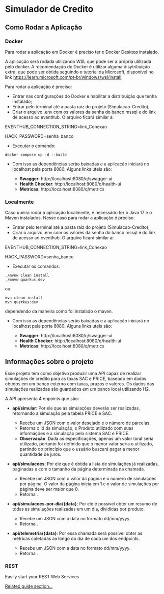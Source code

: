 # Simulador de Credito

## Como Rodar a Aplicação

### Docker
Para rodar a aplicação em Docker é preciso ter o Docker Desktop instalado. 

A aplicação será rodada utilizando WSL que pode ser a própria utilizada pelo docker. A recomendação do Docker é utilizar alguma disytribuição extra, que pode ser obtida seguindo o tutorial da Microsoft, disponível no link https://learn.microsoft.com/pt-br/windows/wsl/install

Para rodar a aplicação é preciso:
- Entrar nas configurações do Docker e habilitar a distribuição que tenha instalado;
- Entrar pelo terminal até a pasta raiz do projeto (Simulacao-Credito);
- Criar o arquivo .env com os valores da senha do banco mssql e do link de acesso ao eventhub. O arquivo ficará similar a:

EVENTHUB_CONNECTION_STRING=link_Conexao

HACK_PASSWORD=senha_banco

- Executar o comando:
```shell script
docker compose up -d --build
```
- Com isso as dependências serão baixadas e a aplicação iniciará no localhost pela porta 8080. Alguns links uteis são: 

  - **Swagger**: http://localhost:8080/q/swagger-ui
  - **Health Checker**: http://localhost:8080/q/health-ui
  - **Metricas**: http://localhost:8080/q/metrics

### Localmente

Caso queira rodar a aplicação localmente, é necessário ter o Java 17 e o Maven instalados. Nesse caso para rodar a aplicação é preciso:

- Entrar pelo terminal até a pasta raiz do projeto (Simulacao-Credito);
- Criar o arquivo .env com os valores da senha do banco mssql e do link de acesso ao eventhub. O arquivo ficará similar a:

EVENTHUB_CONNECTION_STRING=link_Conexao

HACK_PASSWORD=senha_banco

- Executar os comandos:
```shell script
./mvnw clean install
./mnvw quarkus:dev
```

ou

```shell script
mvn clean install
mvn quarkus:dev
```

dependendo da maneira como foi instalado o maven.

- Com isso as dependências serão baixadas e a aplicação iniciará no localhost pela porta 8080. Alguns links uteis são:

  - **Swagger**: http://localhost:8080/q/swagger-ui
  - **Health Checker**: http://localhost:8080/q/health-ui
  - **Metricas**: http://localhost:8080/q/metrics


## Informações sobre o projeto

Esse projeto tem como objetivo produzir uma API capaz de realizar simulações de crédito para as taxas SAC e PRICE, baseado em dados obtidos em um banco externo com taxas, prazos e valores. Os dados das simulações realizadas são guardados em um banco local utilizando H2.

A API apresenta 4 enpoints que são:

- **api/simular**: Por ele que as simulações deverão ser realizadas, retornando a simulação pela tabela PRICE e SAC.

  - Recebe um JSON com o valor desejado e o número de parcelas. 
  - Retorna o id da simulação, o Produto utilizado com suas informações e a simulação pelo sistema SAC e PRICE. 
  - **Observação**: Dada as especificações, apenas um valor toral seria utilizado, portanto foi definido que o menor valor seria o utilizado, partindo do princípio que o usuário buscará pagar a menor quantidade de juros.

- **api/simulacoes**: Por ele que é obtida a lista de simulações já realizadas, paginadas e com o tamanho da página determinada na chamada.
  - Recebe um JSON com o valor da pagina e o número de simulações por página. O valor da página inicia em 1 e o valor de simulações por página deve ser maior que 0.
  - Retorna .

- **api/simulacoes-por-dia/{data}**: Por ele é possível obter um resumo de todas as simulações realizadas em um dia, divididas por produto.
  - Recebe um JSON com a data no formato dd/mm/yyyy.
  - Retorna .

- **api/telemetria/{data}**: Por essa chamada será possível obter as métricas coletadas ao longo do dia de cada um dos endpoints.
  - Recebe um JSON com a data no formato dd/mm/yyyy.
  - Retorna .

### REST

Easily start your REST Web Services

[Related guide section...](https://quarkus.io/guides/getting-started-reactive#reactive-jax-rs-resources)
